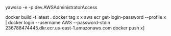 yawsso -e -p dev.AWSAdministratorAccess

docker build -t latest .
docker tag x x
aws ecr get-login-password --profile x | docker login --username AWS --password-stdin 236788474445.dkr.ecr.us-east-1.amazonaws.com
docker push x]
